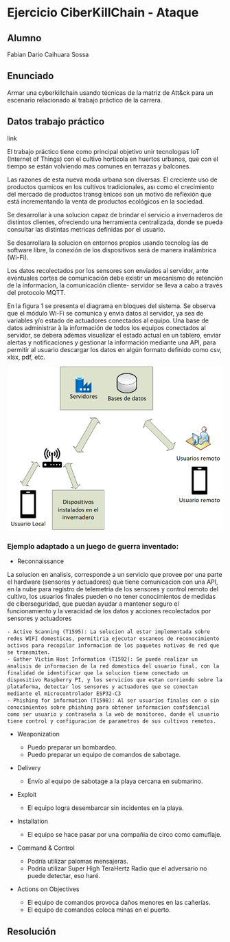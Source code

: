 # Ejercicio CiberKillChain - Ataque



## Alumno

Fabian Dario Caihuara Sossa

## Enunciado

Armar una cyberkillchain usando técnicas de la matriz de Att&ck para un escenario relacionado al trabajo práctico de la carrera.

## Datos trabajo práctico

link

El trabajo práctico tiene como principal objetivo unir tecnologıas IoT (Internet of Things) con
el cultivo hortícola en huertos urbanos, que con el tiempo se están volviendo mas comunes en
terrazas y balcones.

Las razones de esta nueva moda urbana son diversas. El creciente uso de productos quımicos
en los cultivos tradicionales, ası como el crecimiento del mercado de productos transg ́enicos son
un motivo de reflexión que está incrementando la venta de productos ecológicos en la sociedad.

Se desarrollar ́a una solucion capaz de brindar el servicio a invernaderos de distintos clientes,
ofreciendo una herramienta centralizada, donde se pueda consultar las distintas metricas
definidas por el usuario.

Se desarrollara la solucion en entornos propios usando tecnolog ́ıas de software libre, la conexión
de los dispositivos será de manera inalámbrica (Wi-Fi).

Los datos recolectados por los sensores son enviados al servidor, ante eventuales cortes de
comunicación debe existir un mecanismo de retención de la informacion, la comunicación cliente-
servidor se lleva a cabo a través del protocolo MQTT.

En la figura 1 se presenta el diagrama en bloques del sistema. Se observa que el módulo
Wi-Fi se comunica y envia datos al servidor, ya sea de variables y/o estado de actuadores
conectados al equipo. Una base de datos administrar ́a la información de todos los equipos
conectados al servidor, se debera ademas visualizar el estado actual en un tablero, enviar alertas
y notificaciones y gestionar la información mediante una API, para permitir al usuario descargar
los datos en algún formato definido como csv, xlsx, pdf, etc.

![](Diagrama_bloques.png)


### Ejemplo adaptado a un juego de guerra inventado:

* Reconnaissance

La solucion en analisis, corresponde a un servicio que provee por una parte el hardware (sensores y actuadores) que tiene comunicacion con una API, 
en la nube para registro de telemetria de los sensores y control remoto del cultivo, los usuarios finales pueden o no tener conocimientos de medidas
de ciberseguridad, que puedan ayudar a mantener seguro el funcionamiento y la veracidad de los datos y acciones recolectados por sensores y actuadores

    - Active Scanning (T1595): La solucion al estar implementada sobre redes WIFI domesticas, permitiria ejecutar escaneos de reconocimiento activos para recopilar informacion de los paquetes nativos de red que se transmiten. 
    - Gather Victim Host Information (T1592): Se puede realizar un analisis de informacion de la red domestica del usuario final, con la finalidad de identificar que la solucion tiene conectado un dispositivo Raspberry PI, y los servicios que estan corriendo sobre la plataforma, detectar los sensores y actuadores que se conectan mediante el microcontrolador ESP32-C3
    - Phishing for information (T1598): Al ser usuarios finales con o sin conocimientos sobre phishing para obtener informacion confidencial como ser usuario y contraseña a la web de monitoreo, donde el usuario tiene control y configuracion de parametros de sus cultivos remotos.

* Weaponization
  - Puedo preparar un bombardeo.
  - Puedo preparar un equipo de comandos de sabotage.
  
* Delivery
  - Envío al equipo de sabotage a la playa cercana en submarino.
  
* Exploit
  - El equipo logra desembarcar sin incidentes en la playa.
  
* Installation  
  - El equipo se hace pasar por una compañia de circo como camuflaje.

* Command & Control
  - Podría utilizar palomas mensajeras.
  - Podría utilizar Super High TeraHertz Radio que el adversario no puede detectar, eso haré.
  
* Actions on Objectives
  - El equipo de comandos provoca daños menores en las cañerías.
  - El equipo de comandos coloca minas en el puerto.
  



## Resolución


  

